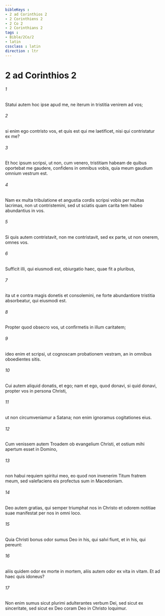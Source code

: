 ```yaml
---
bibleKeys : 
- 2 ad Corinthios 2
- 2 Corinthiens 2
- 2 Co 2
- 2 Corinthians 2
tags : 
- Bible/2Co/2
- latin
cssclass : latin
direction : ltr
---
```


# 2 ad Corinthios 2

###### 1
Statui autem hoc ipse apud me, ne iterum in tristitia venirem ad vos; 
###### 2
si enim ego contristo vos, et quis est qui me laetificet, nisi qui contristatur ex me? 
###### 3
Et hoc ipsum scripsi, ut non, cum venero, tristitiam habeam de quibus oportebat me gaudere, confidens in omnibus vobis, quia meum gaudium omnium vestrum est. 
###### 4
Nam ex multa tribulatione et angustia cordis scripsi vobis per multas lacrimas, non ut contristemini, sed ut sciatis quam carita tem habeo abundantius in vos. 
###### 5
Si quis autem contristavit, non me contristavit, sed ex parte, ut non onerem, omnes vos. 
###### 6
Sufficit illi, qui eiusmodi est, obiurgatio haec, quae fit a pluribus, 
###### 7
ita ut e contra magis donetis et consolemini, ne forte abundantiore tristitia absorbeatur, qui eiusmodi est. 
###### 8
Propter quod obsecro vos, ut confirmetis in illum caritatem; 
###### 9
ideo enim et scripsi, ut cognoscam probationem vestram, an in omnibus oboedientes sitis. 
###### 10
Cui autem aliquid donatis, et ego; nam et ego, quod donavi, si quid donavi, propter vos in persona Christi, 
###### 11
ut non circumveniamur a Satana; non enim ignoramus cogitationes eius.
###### 12
Cum venissem autem Troadem ob evangelium Christi, et ostium mihi apertum esset in Domino, 
###### 13
non habui requiem spiritui meo, eo quod non invenerim Titum fratrem meum, sed valefaciens eis profectus sum in Macedoniam. 
###### 14
Deo autem gratias, qui semper triumphat nos in Christo et odorem notitiae suae manifestat per nos in omni loco. 
###### 15
Quia Christi bonus odor sumus Deo in his, qui salvi fiunt, et in his, qui pereunt: 
###### 16
aliis quidem odor ex morte in mortem, aliis autem odor ex vita in vitam. Et ad haec quis idoneus? 
###### 17
Non enim sumus sicut plurimi adulterantes verbum Dei, sed sicut ex sinceritate, sed sicut ex Deo coram Deo in Christo loquimur.
